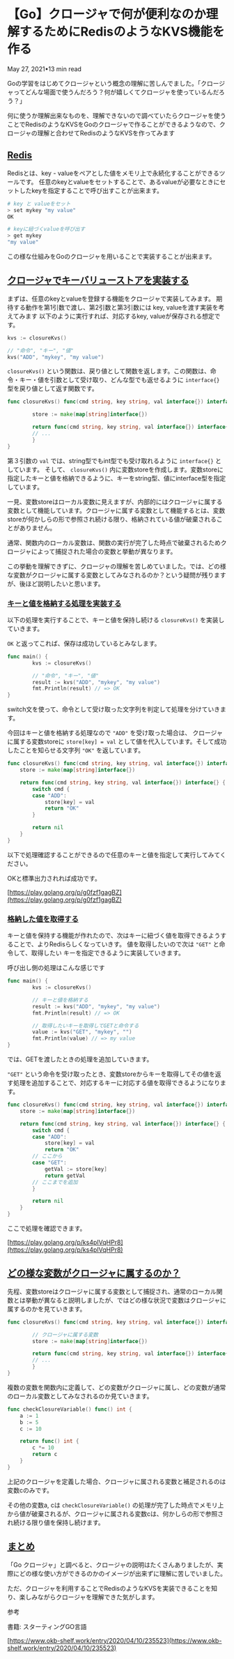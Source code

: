 # 【Go】クロージャで何が便利なのか理解するためにRedisのようなKVS機能を作る

May 27, 2021•13 min read

Goの学習をはじめてクロージャという概念の理解に苦しんでました。「クロージャってどんな場面で使うんだろう？何が嬉しくてクロージャを使っているんだろう？」

何に使うか理解出来なものを、理解できないので調べていたらクロージャを使うことでRedisのようなKVSをGoのクロージャで作ることができるようなので、クロージャの理解と合わせてRedisのようなKVSを作ってみます

## [Redis](\#redis)

Redisとは、key - valueをペアとした値をメモリ上で永続化することができるツールです。
任意のkeyとvalueをセットすることで、あるvalueが必要なときにセットしたkeyを指定することで呼び出すことが出来ます。

```bash
# key と valueをセット
> set mykey "my value"
OK

# keyに紐づくvalueを呼び出す
> get mykey
"my value"
```

この様な仕組みをGoのクロージャを用いることで実装することが出来ます。

## [クロージャでキーバリューストアを実装する](\#クロージャでキーバリューストアを実装する)

まずは、任意のkeyとvalueを登録する機能をクロージャで実装してみます。
期待する動作を第1引数で渡し、第2引数と第3引数には key, valueを渡す実装を考えてみます
以下のように実行すれば、対応するkey, valueが保存される想定です。

```go
kvs := closureKvs()

// "命令", "キー", "値"
kvs("ADD", "mykey", "my value")
```

`closureKvs()` という関数は、戻り値として関数を返します。この関数は、命令・キー・値を引数として受け取り、どんな型でも返せるように `interface{}` 型を戻り値として返す関数です。

```go
func closureKvs() func(cmd string, key string, val interface{}) interface{} {

		store := make(map[string]interface{})

		return func(cmd string, key string, val interface{}) interface{} {
		// ...
		}
}
```

第３引数の `val` では、string型でもint型でも受け取れるように `interface{}` としています。
そして、 `closureKvs()` 内に変数storeを作成します。変数storeに指定したキーと値を格納できるように、キーをstring型、値にinterface型を指定しています。

一見、変数storeはローカル変数に見えますが、内部的にはクロージャに属する変数として機能しています。クロージャに属する変数として機能するとは、変数storeが何かしらの形で参照され続ける限り、格納されている値が破棄されることがありません。

通常、関数内のローカル変数は、関数の実行が完了した時点で破棄されるためクロージャによって捕捉された場合の変数と挙動が異なります。

この挙動を理解できずに、クロージャの理解を苦しめていました。では、どの様な変数がクロージャに属する変数としてみなされるのか？という疑問が残りますが、後ほど説明したいと思います。

### [キーと値を格納する処理を実装する](\#キーと値を格納する処理を実装する)

以下の処理を実行することで、キーと値を保持し続ける `closureKvs()` を実装していきます。

`OK` と返ってこれば、保存は成功しているとみなします。

```go
func main() {
		kvs := closureKvs()

		// "命令", "キー", "値"
		result := kvs("ADD", "mykey", "my value")
		fmt.Println(result) // => OK
}
```

switch文を使って、命令として受け取った文字列を判定して処理を分けていきます。

今回はキーと値を格納する処理なので `"ADD"` を受け取った場合は、 クロージャに属する変数storeに `store[key] = val` として値を代入しています。そして成功したことを知らせる文字列 `"OK"` を返しています。

```go
func closureKvs() func(cmd string, key string, val interface{}) interface{} {
	store := make(map[string]interface{})

	return func(cmd string, key string, val interface{}) interface{} {
		switch cmd {
		case "ADD":
			store[key] = val
			return "OK"
		}

		return nil
	}
}
```

以下で処理確認することができるので任意のキーと値を指定して実行してみてください。

OKと標準出力されれば成功です。

[https://play.golang.org/p/g0fzf1gagBZ](https://play.golang.org/p/g0fzf1gagBZ)

### [格納した値を取得する](\#格納した値を取得する)

キーと値を保持する機能が作れたので、次はキーに紐づく値を取得できるようすることで、よりRedisらしくなっていきす。
値を取得したいので次は `"GET"` と命令して、取得したい キーを指定できるように実装していきます。

呼び出し側の処理はこんな感じです

```go
func main() {
		kvs := closureKvs()

		// キーと値を格納する
		result := kvs("ADD", "mykey", "my value")
		fmt.Println(result) // => OK

		// 取得したいキーを取得してGETと命令する
		value := kvs("GET", "mykey", "")
		fmt.Println(value) // => my value
}
```

では、GETを渡したときの処理を追加していきます。

`"GET"` という命令を受け取ったとき、変数storeからキーを取得してその値を返す処理を追加することで、対応するキーに対応する値を取得できるようになります。

```go
func closureKvs() func(cmd string, key string, val interface{}) interface{} {
	store := make(map[string]interface{})

	return func(cmd string, key string, val interface{}) interface{} {
		switch cmd {
		case "ADD":
			store[key] = val
			return "OK"
		// ここから
		case "GET":
			getVal := store[key]
			return getVal
		// ここまでを追加
		}

		return nil
	}
}
```

ここで処理を確認できます。

[https://play.golang.org/p/ks4pIVqHPr8](https://play.golang.org/p/ks4pIVqHPr8)

## [どの様な変数がクロージャに属するのか？](\#どの様な変数がクロージャに属するのか)

先程、変数storeはクロージャに属する変数として捕捉され、通常のローカル関数とは挙動が異なると説明しましたが、ではどの様な状況で変数はクロージャに属するのかを見ていきます。

```go
func closureKvs() func(cmd string, key string, val interface{}) interface{} {

		// クロージャに属する変数
		store := make(map[string]interface{})

		return func(cmd string, key string, val interface{}) interface{} {
		// ...
		}
}
```

複数の変数を関数内に定義して、どの変数がクロージャに属し、どの変数が通常のローカル変数としてみなされるのか見ていきます。

```go
func checkClosureVariable() func() int {
	a := 1
	b := 5
	c := 10

	return func() int {
		c *= 10
		return c
	}
}
```

上記のクロージャを定義した場合、クロージャに属される変数と補足されるのは変数cのみです。

その他の変数a, cは `checkClosureVariable()` の処理が完了した時点でメモリ上から値が破棄されるが、クロージャに属される変数cは、何かしらの形で参照され続ける限り値を保持し続けます。

## [まとめ](\#まとめ)

「Go クロージャ」と調べると、クロージャの説明はたくさんありましたが、実際にどの様な使い方ができるのかのイメージが出来ずに理解に苦しでいました。

ただ、クロージャを利用することでRedisのようなKVSを実装できることを知り、楽しみながらクロージャを理解できた気がします。

参考

書籍: スターティングGO言語

[https://www.okb-shelf.work/entry/2020/04/10/235523](https://www.okb-shelf.work/entry/2020/04/10/235523)